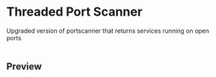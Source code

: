 <h1>Threaded Port Scanner</h1>

Upgraded version of portscanner that returns services running on open ports
<br>
<br>
<h2>Preview</h2>
